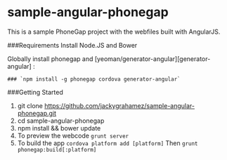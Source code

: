 sample-angular-phonegap
=======================
This is a sample PhoneGap project with the webfiles built with AngularJS. 

###Requirements
Install Node.JS and Bower

Globally install phonegap and [yeoman/generator-angular][generator-angular] :

    ### `npm install -g phonegap cordova generator-angular`



###Getting Started
1. git clone https://github.com/jackygrahamez/sample-angular-phonegap.git
2. cd sample-angular-phonegap
3. npm install && bower update
4. To preview the webcode `grunt server`
5. To build the app `cordova platform add [platform]` Then `grunt phonegap:build[:platform]`

